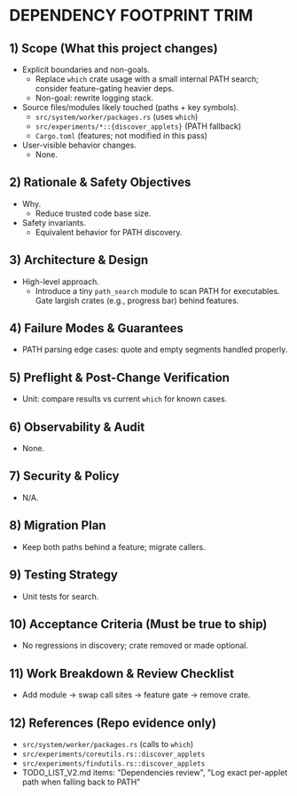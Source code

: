 # DEPENDENCY FOOTPRINT TRIM

## 1) Scope (What this project changes)

- Explicit boundaries and non-goals.
  - Replace `which` crate usage with a small internal PATH search; consider feature-gating heavier deps.
  - Non-goal: rewrite logging stack.
- Source files/modules likely touched (paths + key symbols).
  - `src/system/worker/packages.rs` (uses `which`)
  - `src/experiments/*::{discover_applets}` (PATH fallback)
  - `Cargo.toml` (features; not modified in this pass)
- User-visible behavior changes.
  - None.

## 2) Rationale & Safety Objectives

- Why.
  - Reduce trusted code base size.
- Safety invariants.
  - Equivalent behavior for PATH discovery.

## 3) Architecture & Design

- High-level approach.
  - Introduce a tiny `path_search` module to scan PATH for executables. Gate largish crates (e.g., progress bar) behind features.

## 4) Failure Modes & Guarantees

- PATH parsing edge cases: quote and empty segments handled properly.

## 5) Preflight & Post-Change Verification

- Unit: compare results vs current `which` for known cases.

## 6) Observability & Audit

- None.

## 7) Security & Policy

- N/A.

## 8) Migration Plan

- Keep both paths behind a feature; migrate callers.

## 9) Testing Strategy

- Unit tests for search.

## 10) Acceptance Criteria (Must be true to ship)

- No regressions in discovery; crate removed or made optional.

## 11) Work Breakdown & Review Checklist

- Add module → swap call sites → feature gate → remove crate.

## 12) References (Repo evidence only)

- `src/system/worker/packages.rs` (calls to `which`)
- `src/experiments/coreutils.rs::discover_applets`
- `src/experiments/findutils.rs::discover_applets`
- TODO_LIST_V2.md items: "Dependencies review", "Log exact per-applet path when falling back to PATH"

